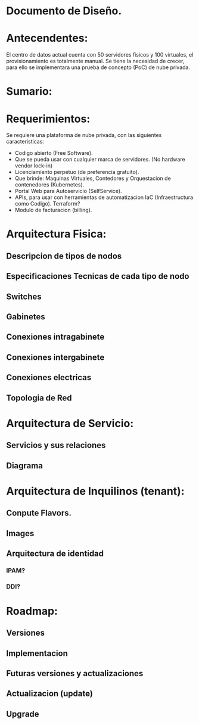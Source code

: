 # Documento de Diseño.

# Antecendentes:
El centro de datos actual cuenta con 50 servidores fisicos y 100 virtuales, el provisionamiento es totalmente manual.
Se tiene la necesidad de crecer, para ello se implementara una prueba de concepto (PoC) de nube privada.

# Sumario:
  
# Requerimientos:
Se requiere una plataforma de nube privada, con las siguientes caracteristicas:
* Codigo abierto (Free Software).
* Que se pueda usar con cualquier marca de servidores. (No hardware vendor lock-in)
* Licenciamiento perpetuo (de preferencia gratuito).
* Que brinde: Maquinas Virtuales, Contedores y Orquestacion de contenedores (Kubernetes).
* Portal Web para Autoservicio (SelfService).
* APIs, para usar con herramientas de automatizacion IaC (Infraestructura como Codigo). Terraform?
* Modulo de facturacion (billing).

# Arquitectura Fisica:
## Descripcion de tipos de nodos
## Especificaciones Tecnicas de cada tipo de nodo
## Switches
## Gabinetes
## Conexiones intragabinete
## Conexiones intergabinete
## Conexiones electricas
## Topologia de Red

# Arquitectura de Servicio:
## Servicios y sus relaciones
## Diagrama

# Arquitectura de Inquilinos (tenant):
## Conpute Flavors.
## Images
## Arquitectura de identidad
### IPAM? 
### DDI?

# Roadmap:
## Versiones
## Implementacion
## Futuras versiones y actualizaciones
## Actualizacion (update)
## Upgrade 


